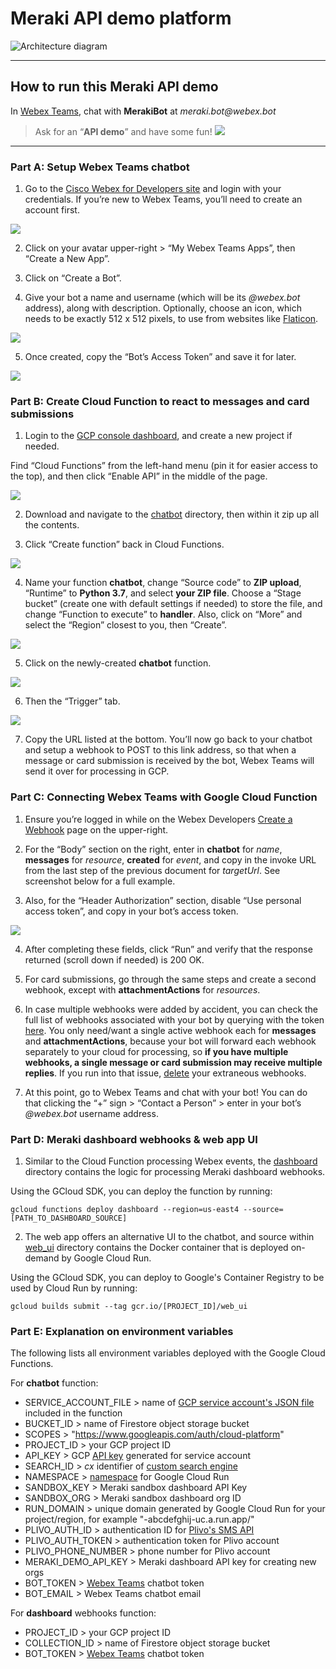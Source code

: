 # Meraki API demo platform
![Architecture diagram](images/Architecture.jpg)

---

## How to run this Meraki API demo

In [Webex Teams](https://www.webex.com/downloads.html), chat with **MerakiBot** at _meraki.bot@webex.bot_
> Ask for an “**API demo**” and have some fun!
![](images/Demo.png)

---

### Part A: Setup Webex Teams chatbot

1. Go to the [Cisco Webex for Developers site](https://developer.webex.com/) and login with your credentials. If you’re new to Webex Teams, you’ll need to create an account first.

![](images/A1.png)

2. Click on your avatar upper-right > “My Webex Teams Apps”, then “Create a New App”.

3. Click on “Create a Bot”.

4. Give your bot a name and username (which will be its _@webex.bot_ address), along with description. Optionally, choose an icon, which needs to be exactly 512 x 512 pixels, to use from websites like [Flaticon](https://www.flaticon.com/).

![](images/A2.png)

5. Once created, copy the “Bot’s Access Token” and save it for later.

![](images/A3.png)


### Part B: Create Cloud Function to react to messages and card submissions

1. Login to the [GCP console dashboard](https://console.cloud.google.com/), and create a new project if needed.

Find “Cloud Functions” from the left-hand menu (pin it for easier access to the top), and then click “Enable API” in the middle of the page.

![](images/B1.png)

2. Download and navigate to the [chatbot](chatbot) directory, then within it zip up all the contents.

3. Click “Create function” back in Cloud Functions.

![](images/B2.png)

4. Name your function **chatbot**, change “Source code” to **ZIP upload**, “Runtime” to **Python 3.7**, and select **your ZIP file**. Choose a “Stage bucket” (create one with default settings if needed) to store the file, and change “Function to execute” to **handler**. Also, click on “More” and select the “Region” closest to you, then “Create”.

![](images/B3.png)

5. Click on the newly-created **chatbot** function.

![](images/B4.png)

6. Then the “Trigger” tab.

![](images/B5.png)

7. Copy the URL listed at the bottom. You’ll now go back to your chatbot and setup a webhook to POST to this link address, so that when a message or card submission is received by the bot, Webex Teams will send it over for processing in GCP.


### Part C: Connecting Webex Teams with Google Cloud Function

1. Ensure you’re logged in while on the Webex Developers [Create a Webhook](https://developer.webex.com/docs/api/v1/webhooks/create-a-webhook) page on the upper-right.

2. For the “Body” section on the right, enter in **chatbot** for _name_, **messages** for _resource_, **created** for _event_, and copy in the invoke URL from the last step of the previous document for _targetUrl_. See screenshot below for a full example.

3. Also, for the “Header Authorization” section, disable “Use personal access token”, and copy in your bot’s access token.

![](images/C1.png)

4. After completing these fields, click “Run” and verify that the response returned (scroll down if needed) is 200 OK.

5. For card submissions, go through the same steps and create a second webhook, except with **attachmentActions** for _resources_.

5. In case multiple webhooks were added by accident, you can check the full list of webhooks associated with your bot by querying with the token [here](https://developer.webex.com/docs/api/v1/webhooks/list-webhooks). You only need/want a single active webhook each for **messages** and **attachmentActions**, because your bot will forward each webhook separately to your cloud for processing, so **if you have multiple webhooks, a single message or card submission may receive multiple replies**. If you run into that issue, [delete](https://developer.webex.com/docs/api/v1/webhooks/delete-a-webhook) your extraneous webhooks.

6. At this point, go to Webex Teams and chat with your bot! You can do that clicking the “+” sign > “Contact a Person” > enter in your bot’s _@webex.bot_ username address.


### Part D: Meraki dashboard webhooks & web app UI

1. Similar to the Cloud Function processing Webex events, the [dashboard](dashboard) directory contains the logic for processing Meraki dashboard webhooks.

Using the GCloud SDK, you can deploy the function by running:
```
gcloud functions deploy dashboard --region=us-east4 --source=[PATH_TO_DASHBOARD_SOURCE]
```

2. The web app offers an alternative UI to the chatbot, and source within [web_ui](web_ui) directory contains the Docker container that is deployed on-demand by Google Cloud Run.

Using the GCloud SDK, you can deploy to Google's Container Registry to be used by Cloud Run by running:
```
gcloud builds submit --tag gcr.io/[PROJECT_ID]/web_ui
```


### Part E: Explanation on environment variables

The following lists all environment variables deployed with the Google Cloud Functions.

For **chatbot** function:
- SERVICE_ACCOUNT_FILE > name of [GCP service account's JSON file](https://cloud.google.com/iam/docs/creating-managing-service-account-keys) included in the function
- BUCKET_ID > name of Firestore object storage bucket
- SCOPES > "https://www.googleapis.com/auth/cloud-platform"
- PROJECT_ID > your GCP project ID
- API_KEY > GCP [API key](https://cloud.google.com/docs/authentication/api-keys) generated for service account
- SEARCH_ID > _cx_ identifier of [custom search engine](https://developers.google.com/custom-search/v1/introduction)
- NAMESPACE > [namespace](https://cloud.google.com/config-connector/docs/concepts/namespaces-and-projects) for Google Cloud Run
- SANDBOX_KEY > Meraki sandbox dashboard API Key
- SANDBOX_ORG > Meraki sandbox dashboard org ID
- RUN_DOMAIN > unique domain generated by Google Cloud Run for your project/region, for example "-abcdefghij-uc.a.run.app/"
- PLIVO_AUTH_ID > authentication ID for [Plivo's SMS API](https://www.plivo.com/sms/)
- PLIVO_AUTH_TOKEN > authentication token for Plivo account
- PLIVO_PHONE_NUMBER > phone number for Plivo account
- MERAKI_DEMO_API_KEY > Meraki dashboard API key for creating new orgs
- BOT_TOKEN > [Webex Teams](https://developer.webex.com/) chatbot token
- BOT_EMAIL > Webex Teams chatbot email

For **dashboard** webhooks function:
- PROJECT_ID > your GCP project ID
- COLLECTION_ID > name of Firestore object storage bucket
- BOT_TOKEN > [Webex Teams](https://developer.webex.com/) chatbot token